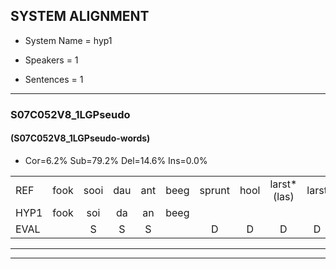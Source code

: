
## SYSTEM ALIGNMENT

- System Name = hyp1

- Speakers = 1

- Sentences = 1

---

### S07C052V8_1LGPseudo

#### (S07C052V8_1LGPseudo-words)

- Cor=6.2%	Sub=79.2%	Del=14.6%	Ins=0.0%

|  |  |  |  |  |  |  |  |  |  |  |  |  |  |  |  |  |  |  |  |  |  |  |  |  |  |  |  |  |  |  |  |  |  |  |  |  |  |  |  |  |  |  |  |  |  |  |  |  |
|:--- |:---:|:---:|:---:|:---:|:---:|:---:|:---:|:---:|:---:|:---:|:---:|:---:|:---:|:---:|:---:|:---:|:---:|:---:|:---:|:---:|:---:|:---:|:---:|:---:|:---:|:---:|:---:|:---:|:---:|:---:|:---:|:---:|:---:|:---:|:---:|:---:|:---:|:---:|:---:|:---:|:---:|:---:|:---:|:---:|:---:|:---:|:---:|:---:|
| REF | fook | sooi | dau | ant | beeg | sprunt | hool | larst*(las) | larst | vout | zwoei | fam | rachts*(rechts) | vaap | sprieuw | sprieuw | keng | swoers | doer | plirt | jien | blard | guul | hoekt | neeuw*(nieuw) | noork | vid | zans*(gans) | leum | leum | haans | haans | spaai | sjalt | heik | sank | sank | roen | roen | frijk | eem | schard | * | schard | grek | dron*(dronk) | snaaf | stuid |
| HYP1 | fook | soi | da | an | beeg |  |  |  |  |  | sbrint | gool | las | larsfut | si | van | recht | fap | spreeuw | kin | door | speert | laft | sul | gonk | nie | ngork | fit | gant | lun | hum | gent | s | pai | sild | hek | sunk | ro | roen |  |  | zijk | één | sgart | grenk | dronk | ner | dut |
| EVAL |  | S | S | S |  | D | D | D | D | D | S | S | S | S | S | S | S | S | S | S | S | S | S | S | S | S | S | S | S | S | S | S | S | S | S | S | S | S |  | D | D | S | S | S | S | S | S | S |
---

---
